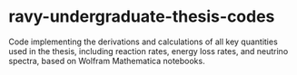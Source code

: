 # ravy-undergraduate-thesis-codes
Code implementing the derivations and calculations of all key quantities used in the thesis, including reaction rates, energy loss rates, and neutrino spectra, based on Wolfram Mathematica notebooks.
